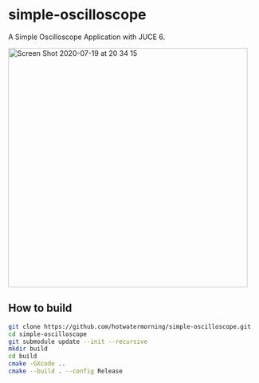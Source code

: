 # simple-oscilloscope

A Simple Oscilloscope Application with JUCE 6.

<img width="480" alt="Screen Shot 2020-07-19 at 20 34 15" src="https://user-images.githubusercontent.com/359226/87873791-50f07200-c9ff-11ea-8ab7-4dfb2a0e72fd.png">

## How to build

```sh
git clone https://github.com/hotwatermorning/simple-oscilloscope.git
cd simple-oscilloscope
git submodule update --init --recursive
mkdir build
cd build
cmake -GXcode ..
cmake --build . --config Release
```
